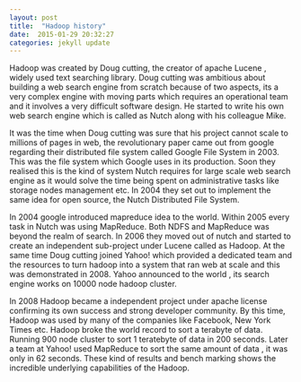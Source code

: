 ```yaml
---
layout: post
title:  "Hadoop history"
date:  2015-01-29 20:32:27
categories: jekyll update
---
```

Hadoop was created by Doug cutting, the creator of apache Lucene , widely used text searching library. Doug cutting was ambitious about building a web search engine from scratch because of two aspects, its a very complex engine with moving parts which requires an operational team and it involves a very difficult software design. He started to write his own web search engine which is called as Nutch along with his colleague Mike. 

It was the time when Doug cutting was sure that his project cannot scale to millions of pages in web, the revolutionary paper came out from google regarding their distributed file system called Google File System in 2003. This was the file system which Google uses in its production. Soon they realised this is the kind of system Nutch requires for large scale web search engine as it would solve the time being spent on administrative tasks like storage nodes management etc. In 2004 they set out to implement the same idea for open source, the Nutch Distributed File System.

In 2004 google introduced mapreduce idea to the world. Within 2005 every task in Nutch was using MapReduce. Both NDFS and MapReduce was beyond the realm of search. In 2006 they moved out of nutch and started to create an independent sub-project under Lucene called as Hadoop. At the same time Doug cutting joined Yahoo! which provided a dedicated team and the resources to turn hadoop into a system that ran web at scale and this was demonstrated in 2008. Yahoo announced to the world , its search engine works on 10000 node hadoop cluster.

In 2008 Hadoop became a independent project under apache license confirming its own success and strong developer community. By this time, Hadoop was used by many of the companies like Facebook, New York Times etc. Hadoop broke the world record to sort a terabyte of data. Running 900 node cluster to sort 1 teratebyte of data in 200 seconds. Later a team at Yahoo! used MapReduce to sort the same amount of data , it was only in 62 seconds. These kind of results and bench marking shows the incredible underlying capabilities of the Hadoop.

